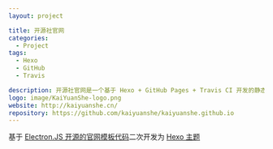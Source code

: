 ```yaml
---
layout: project

title: 开源社官网
categories:
  - Project
tags:
  - Hexo
  - GitHub
  - Travis

description: 开源社官网是一个基于 Hexo + GitHub Pages + Travis CI 开发的静态网站
logo: image/KaiYuanShe-logo.png
website: http://kaiyuanshe.cn/
repository: https://github.com/kaiyuanshe/kaiyuanshe.github.io
---
```


基于 [Electron.JS 开源的官网模板代码][1]二次开发为 [Hexo 主题][2]

[1]: https://github.com/electron/electronjs.org/
[2]: https://hexo.io/docs/themes
